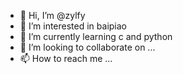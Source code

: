 - 👋 Hi, I’m @zylfy
- 👀 I’m interested in baipiao
- 🌱 I’m currently learning c and python
- 💞️ I’m looking to collaborate on ...
- 📫 How to reach me ...

<!---
zylfy/zylfy is a ✨ special ✨ repository because its `README.md` (this file) appears on your GitHub profile.
You can click the Preview link to take a look at your changes.
--->
